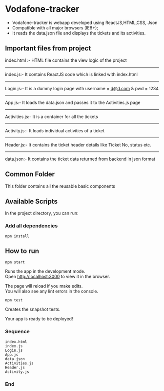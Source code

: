 # Vodafone-tracker

- Vodafone-tracker is webapp developed using ReactJS,HTML,CSS, Json
- Compatible with all major browsers (IE8+);
- It reads the data.json file and displays the tickets and its activities.

## Important files from project
index.html :- HTML file contains the view logic of the project

-------------
index.js:- It contains ReactJS code which is linked with index.html

-------------
Login.js:- It is a dummy login page with username = d@d.com & pwd = 1234

-------------
App.js:- It loads the data.json and passes it to the Activities.js page

-------------
Activities.js:- It is a container for all the tickets

-------------
Activity.js:- It loads individual activities of a ticket

-------------
Header.js:- It contains the ticket header details like Ticket No, status etc.

-------------
data.json:- It contains the ticket data returned from backend in json format

## Common Folder

This folder contains all the reusable basic components

## Available Scripts

In the project directory, you can run:

### Add all dependencies

`npm install`
## How to run

`npm start`

Runs the app in the development mode.\
Open [http://localhost:3000](http://localhost:3000) to view it in the browser.

The page will reload if you make edits.\
You will also see any lint errors in the console.

 `npm test`

Creates the snapshot tests.
 

Your app is ready to be deployed!

### Sequence
                    
```seq
index.html 
index.js
Login.js
App.js 
data.json
Activities.js
Header.js
Activity.js
```
### End